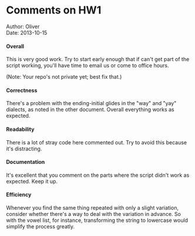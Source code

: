 # Comments on HW1

Author: Oliver  
Date: 2013-10-15

#### Overall

This is very good work. Try to start early enough that if can't get part of the script working, you'll have time to email us or come to office hours.

(Note: Your repo's not private yet; best fix that.)

#### Correctness

There's a problem with the ending-initial glides in the "way" and "yay" dialects, as noted in the other document. Overall everything works as expected.

#### Readability

There is a lot of stray code here commented out. Try to avoid this because it's distracting.

#### Documentation

It's excellent that you comment on the parts where the script didn't work as expected. Keep it up.

#### Efficiency

Whenever you find the same thing repeated with only a slight variation, consider whether there's a way to deal with the variation in advance. So with the vowel list, for instance, transforming the string to lowercase would simplify the process greatly.